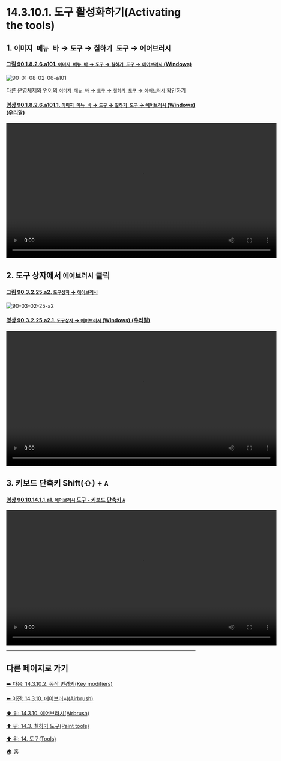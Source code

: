 # 14.3.10.1. 도구 활성화하기(Activating the tools)

<a id="14-03-10-01-s1"></a>

## 1. `이미지 메뉴 바` → `도구` → `칠하기 도구` → `에어브러시`

<a id="90-01-08-02-06-a101"></a>

#### [그림 90.1.8.2.6.a101. `이미지 메뉴 바` → `도구` → `칠하기 도구` → `에어브러시` (Windows)](./90-01-08-02-06-airbrush.md#90-01-08-02-06-a101)
![90-01-08-02-06-a101](https://github.com/wonder13662/gimp/assets/15767104/7596369b-dfdd-4b1f-8c2e-321e27407159)

[다른 운영체제와 언어의 `이미지 메뉴 바` → `도구` → `칠하기 도구` → `에어브러시` 확인하기](./90-01-08-02-06-airbrush.md#90-01-08-02-06-a102)

<a id="90-01-08-02-06-a101-01"></a>

#### [영상 90.1.8.2.6.a101.1. `이미지 메뉴 바` → `도구` → `칠하기 도구` → `에어브러시` (Windows) (우리말)](./90-01-08-02-06-airbrush.md#90-01-08-02-06-a101-01)
<video controls="controls" width="720" src="https://github.com/wonder13662/gimp/assets/15767104/1f0f74bc-3753-45d0-855c-44b10861c4f2"></video>

<a id="14-03-10-01-s2"></a>

## 2. 도구 상자에서 `에어브러시` 클릭

<a id="90-03-02-25-a2"></a>

#### [그림 90.3.2.25.a2. `도구상자` → `에어브러시`](./90-03-02-25-airbrush.md#90-03-02-25-a2)
![90-03-02-25-a2](https://github.com/wonder13662/gimp/assets/15767104/2f122e0d-c2bf-4473-9471-88d655f28a52)

<a id="90-03-02-25-a2-01"></a>

#### [영상 90.3.2.25.a2.1. `도구상자` → `에어브러시` (Windows) (우리말)](./90-03-02-25-airbrush.md#90-03-02-25-a2-01)
<video controls="controls" width="720" src="https://github.com/wonder13662/gimp/assets/15767104/c34440ab-6655-4ef8-8370-8af4a6c2e0e3"></video>

<a id="14-03-10-01-s3"></a>

## 3. 키보드 단축키 Shift(⇧) + `A`

<a id="90-10-14-01-01-a1"></a>

#### [영상 90.10.14.1.1.a1. `에어브러시` 도구 - 키보드 단축키 `A`](./90-10-14-01-01-a.md#90-10-14-01-01-a1)
<video controls="controls" width="720" src="https://github.com/wonder13662/gimp/assets/15767104/a635855d-08b5-4f29-b408-577734c3344c"></video>

***

## 다른 페이지로 가기

[➡️ 다음: 14.3.10.2. 동작 변경키(Key modifiers)](./14-03-10-02-key_modifiers.md)

[⬅️ 이전: 14.3.10. 에어브러시(Airbrush)](./14-03-10-00-airbrush.md)

[⬆️ 위: 14.3.10. 에어브러시(Airbrush)](./14-03-10-00-airbrush.md)

[⬆️ 위: 14.3. 칠하기 도구(Paint tools)](./14-03-00-paint-tools.md)

[⬆️ 위: 14. 도구(Tools)](./14-00-tools.md)

[🏠 홈](./00-home.md)
